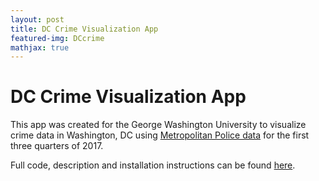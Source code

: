 ```yaml
---
layout: post
title: DC Crime Visualization App
featured-img: DCcrime
mathjax: true
---
```



# DC Crime Visualization App

This app was created for the George Washington University to visualize crime data in Washington, DC using [Metropolitan Police data](https://mpdc.dc.gov/page/statistics-and-data) for the first three quarters of 2017.

Full code, description and installation instructions can be found [here](https://github.com/EL-BID/idb-omk-pilot).
